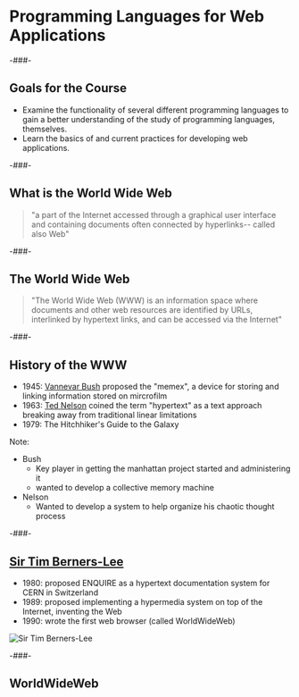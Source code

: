 # Programming Languages for Web Applications
<!-- .slide: class="section-title" data-background="lib/images/section-bkg.png" -->

-###-

## Goals for the Course

* Examine the functionality of several <span class="fragment highlight-green">different programming languages</span> to gain a better understanding of the study of programming languages, themselves.
* Learn the basics of and current practices for developing <span class="fragment highlight-green">web applications</span>.

-###-

## What is the World Wide Web

> "a part of the Internet accessed through a graphical user interface and containing documents often connected by hyperlinks-- called also Web" <!-- .element: class="fragment highlight-red grow" -->

-###-

## The World Wide Web

> "The World Wide Web (WWW) is an information space where documents and other web resources are identified by URLs, interlinked by hypertext links, and can be accessed via the Internet"

-###-

## History of the WWW

<!-- .slide: class="element-bkg" -->
<!-- .slide: data-background-image="https://images4.alphacoders.com/550/thumb-1920-55008.jpg" -->

* 1945: [Vannevar Bush](https://en.wikipedia.org/wiki/Vannevar_Bush) proposed the "memex", a device for storing and linking information stored on mircrofilm
* 1963: [Ted Nelson](https://en.wikipedia.org/wiki/Ted_Nelson) coined the term "hypertext" as a text approach breaking away from traditional linear limitations
* 1979: The Hitchhiker's Guide to the Galaxy

Note:

* Bush
    * Key player in getting the manhattan project started and administering it
    * wanted to develop a collective memory machine
* Nelson
    * Wanted to develop a system to help organize his chaotic thought process

-###-

## [Sir Tim Berners-Lee](https://www.w3.org/People/Berners-Lee/)

<!-- .slide: class="flexit" -->
<!-- .element: class="flex-col flex-full"-->

* 1980: proposed ENQUIRE as a hypertext documentation system for CERN in Switzerland
* 1989: proposed implementing a hypermedia system on top of the Internet, inventing the Web
* 1990: wrote the first web browser (called WorldWideWeb)

<!-- .element: class="flex-col flex-headroom" style="font-size:0.8em;"-->

![Sir Tim Berners-Lee](images/overview/Sir_Tim_Berners-Lee.jpg)

-###-

## WorldWideWeb

<!-- .slide: class="element-bkg" -->
<!-- .slide: data-background-image="images/overview/worldwideweb-app.jpeg" -->
